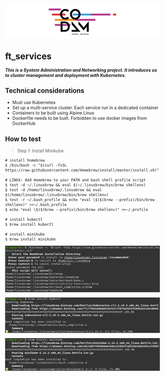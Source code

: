 [![Logo](https://github.com/qingqingqingli/readme_images/blob/master/codam_logo_1.png)](https://github.com/qingqingqingli/ft_services)

# ft_services
***This is a System Administration and Networking project. It introduces us to cluster management and deployment with Kubernetes.***

## Technical considerations

- Must use Kubernetes
- Set up a multi-service cluster. Each service run in a dedicated container
- Containers to be built using Alpine Linux
- Dockerfile needs to be built. Forbidden to use docker images from DockerHub

## How to test

> Step 1: Install Minikube

```shell
# install homebrew 
$ /bin/bash -c "$(curl -fsSL https://raw.githubusercontent.com/Homebrew/install/master/install.sh)"

# LINUX: Add Homebrew to your PATH and bash shell profile script
$ test -d ~/.linuxbrew && eval $(~/.linuxbrew/bin/brew shellenv)
$ test -d /home/linuxbrew/.linuxbrew && eval $(/home/linuxbrew/.linuxbrew/bin/brew shellenv)
$ test -r ~/.bash_profile && echo "eval \$($(brew --prefix)/bin/brew shellenv)" >>~/.bash_profile
$ echo "eval \$($(brew --prefix)/bin/brew shellenv)" >>~/.profile

# install kubectl
$ brew install kubectl

# install minikube
$ brew install minikube
```

![ft_services_0](https://github.com/qingqingqingli/readme_images/blob/master/ft_services_0.png)

![ft_services_1](https://github.com/qingqingqingli/readme_images/blob/master/ft_services_1.png)

![ft_services_2](https://github.com/qingqingqingli/readme_images/blob/master/ft_services_2.png)